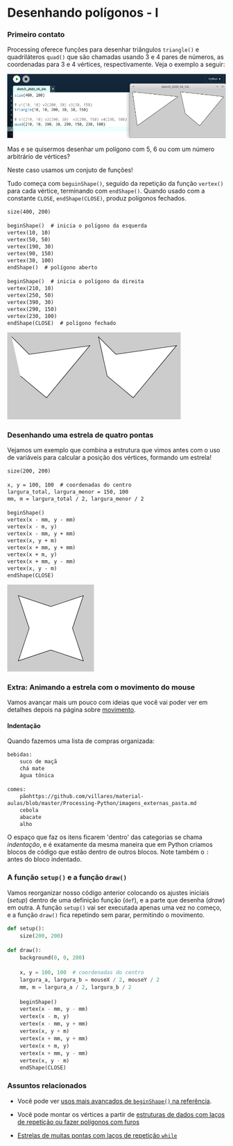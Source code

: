 # Desenhando polígonos - I

### Primeiro contato

Processing oferece funções para desenhar triângulos `triangle()` e quadriláteros `quad()` que são chamadas usando 3 e 4 pares de números, as coordenadas para 3 e 4 vértices, respectivamente. Veja o exemplo a seguir:

![triangulo e quadrilátero](assets/triangle_quad.png)

Mas e se quisermos desenhar um polígono com 5, 6 ou com um número arbitrário de vértices?

Neste caso usamos um conjuto de funções!

Tudo começa com `beguinShape()`, seguido da repetição da função `vertex()` para cada vértice, terminando com `endShape()`. Quando usado com a constante `CLOSE`, `endShape(CLOSE)`, produz polígonos fechados.

```pyde
size(400, 200)

beginShape()  # inicia o polígono da esquerda
vertex(10, 10)
vertex(50, 50)
vertex(190, 30)
vertex(90, 150)
vertex(30, 100)
endShape()  # polígono aberto

beginShape()  # inicia o polígono da direita
vertex(210, 10)
vertex(250, 50)
vertex(390, 30)
vertex(290, 150)
vertex(230, 100)
endShape(CLOSE)  # polígono fechado
```
![e4](assets/beginShape_endShape.png)

### Desenhando uma estrela de quatro pontas

Vejamos um exemplo que combina a estrutura que vimos antes com o uso de variáveis para calcular a posição dos vértices, formando um estrela!

```pyde
size(200, 200)

x, y = 100, 100  # coordenadas do centro
largura_total, largura_menor = 150, 100
mm, m = largura_total / 2, largura_menor / 2

beginShape()
vertex(x - mm, y - mm)
vertex(x - m, y)
vertex(x - mm, y + mm)
vertex(x, y + m)
vertex(x + mm, y + mm)
vertex(x + m, y)
vertex(x + mm, y - mm)
vertex(x, y - m)
endShape(CLOSE)
```

![e4](assets/estrela_4_pontas.png)


### Extra: Animando a estrela com o movimento do mouse

Vamos avançar mais um pouco com ideias que você vai poder ver em detalhes depois na página sobre [movimento](movimento_py.md).

#### Indentação

Quando fazemos uma lista de compras organizada:

```
bebidas:
    suco de maçã
    chá mate
    água tônica
    
comes:
    pãohttps://github.com/villares/material-aulas/blob/master/Processing-Python/imagens_externas_pasta.md
    cebola
    abacate
    alho
```
O espaço que faz os itens ficarem 'dentro' das categorias se chama *indentação*, e é exatamente da mesma maneira que em Python criamos blocos de código que estão dentro de outros blocos. Note também o `:` antes do bloco indentado.

### A função `setup()` e a função `draw()`

Vamos reorganizar nosso código anterior colocando os ajustes iniciais (*setup*) dentro de uma definição função (`def`), e a parte que desenha (*draw*) em outra. A função `setup()` vai ser executada apenas uma vez no começo, e a função `draw()` fica repetindo sem parar, permitindo o movimento.


```python
def setup():
    size(200, 200)

def draw():
    background(0, 0, 200)
    
    x, y = 100, 100  # coordenadas do centro
    largura_a, largura_b = mouseX / 2, mouseY / 2
    mm, m = largura_a / 2, largura_b / 2

    beginShape()
    vertex(x - mm, y - mm)
    vertex(x - m, y)
    vertex(x - mm, y + mm)
    vertex(x, y + m)
    vertex(x + mm, y + mm)
    vertex(x + m, y)
    vertex(x + mm, y - mm)
    vertex(x, y - m)
    endShape(CLOSE)
```

### Assuntos relacionados

- Você pode ver [usos mais avançados de `beginShape()` na referência](https://py.processing.org/reference/beginShape.html).
- Você pode montar os vértices a partir de [estruturas de dados com laços de repetição ou fazer polígonos com furos](https://github.com/villares/material-aulas/blob/master/Processing-Python/poligonos_2.md)

- [Estrelas de muitas pontas com laços de repetição `while`](https://github.com/villares/material-aulas/blob/master/Processing-Python/while.md)


